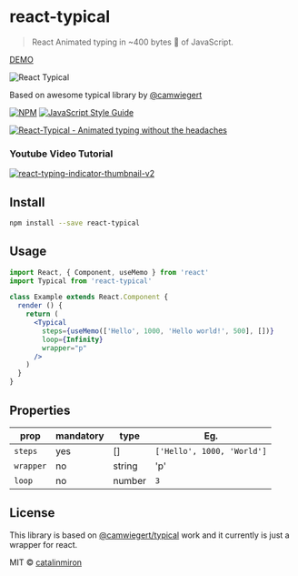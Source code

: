 # react-typical
> React Animated typing in ~400 bytes 🐡 of JavaScript.

[DEMO](https://catalinmiron.github.io/react-typical/)

![React Typical](react-typical.gif)

Based on awesome typical library by [@camwiegert](https://github.com/camwiegert/typical)

[![NPM](https://img.shields.io/npm/v/react-typical.svg)](https://www.npmjs.com/package/react-typical) [![JavaScript Style Guide](https://img.shields.io/badge/code_style-standard-brightgreen.svg)](https://standardjs.com)

[![React-Typical - Animated typing without the headaches](https://api.producthunt.com/widgets/embed-image/v1/featured.svg?post_id=172069&theme=dark)](https://www.producthunt.com/posts/react-typical?utm_source=badge-featured&utm_medium=badge&utm_souce=badge-react-typical)

### Youtube Video Tutorial

[![react-typing-indicator-thumbnail-v2](https://user-images.githubusercontent.com/2805320/67524081-53ac7980-f6b0-11e9-9fb3-ea7a68f98d96.png)](https://www.youtube.com/watch?v=t7ePHIsKnnI)

## Install

```bash
npm install --save react-typical
```

## Usage

```jsx
import React, { Component, useMemo } from 'react'
import Typical from 'react-typical'

class Example extends React.Component {
  render () {
    return (
      <Typical
        steps={useMemo(['Hello', 1000, 'Hello world!', 500], [])}
        loop={Infinity}
        wrapper="p"
      />
    )
  }
}
```

## Properties

prop|mandatory|type|Eg.
|--|--|--|--|
|`steps`|yes|[]|`['Hello', 1000, 'World']`
|`wrapper`|no|string|'p'
|`loop`|no|number|`3`|


## License

This library is based on [@camwiegert/typical](https://github.com/camwiegert/typical) work and it currently is just a wrapper for react.

MIT © [catalinmiron](https://github.com/catalinmiron)

